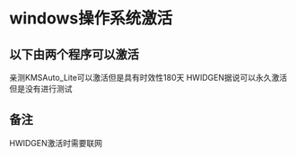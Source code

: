 # windows操作系统激活
## 以下由两个程序可以激活
亲测KMSAuto_Lite可以激活但是具有时效性180天
HWIDGEN据说可以永久激活但是没有进行测试
## 备注
HWIDGEN激活时需要联网
